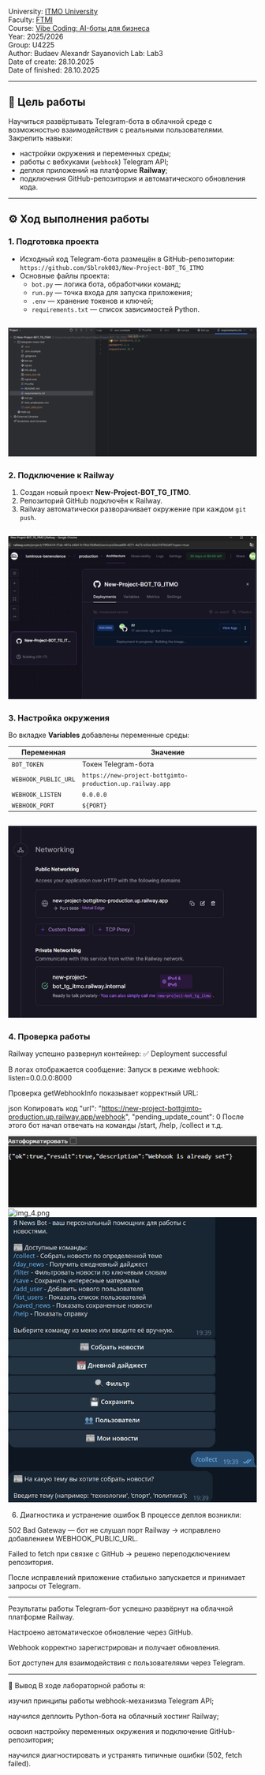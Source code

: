 University: [ITMO University](https://itmo.ru/ru/)  
Faculty: [FTMI](https://FTMI.itmo.ru)  
Course: [Vibe Coding: AI-боты для бизнеса](https://github.com/itmo-ict-faculty/vibe-coding-for-business)  
Year: 2025/2026  
Group: U4225  
Author: Budaev Alexandr Sayanovich
Lab: Lab3  
Date of create: 28.10.2025  
Date of finished: 28.10.2025  

---

## 🎯 Цель работы

Научиться развёртывать Telegram-бота в облачной среде с возможностью взаимодействия с реальными пользователями.  
Закрепить навыки:
- настройки окружения и переменных среды;
- работы с вебхуками (`webhook`) Telegram API;
- деплоя приложений на платформе **Railway**;
- подключения GitHub-репозитория и автоматического обновления кода.

---

## ⚙️ Ход выполнения работы

### 1. Подготовка проекта
- Исходный код Telegram-бота размещён в GitHub-репозитории:  
  `https://github.com/Sblrok003/New-Project-BOT_TG_ITMO`
- Основные файлы проекта:
  - `bot.py` — логика бота, обработчики команд;
  - `run.py` — точка входа для запуска приложения;
  - `.env` — хранение токенов и ключей;
  - `requirements.txt` — список зависимостей Python.

![img.png](img.png)
---

### 2. Подключение к Railway
1. Создан новый проект **New-Project-BOT_TG_ITMO**.  
2. Репозиторий GitHub подключён к Railway.  
3. Railway автоматически разворачивает окружение при каждом `git push`.

![img_1.png](img_1.png)
---

### 3. Настройка окружения
Во вкладке **Variables** добавлены переменные среды:

| Переменная | Значение |
|-------------|-----------|
| `BOT_TOKEN` | Токен Telegram-бота |
| `WEBHOOK_PUBLIC_URL` | `https://new-project-bottgimto-production.up.railway.app` |
| `WEBHOOK_LISTEN` | `0.0.0.0` |
| `WEBHOOK_PORT` | `${PORT}` |

![img_2.png](img_2.png)
---


### 4. Проверка работы
Railway успешно развернул контейнер:
✅ Deployment successful

В логах отображается сообщение:
Запуск в режиме webhook: listen=0.0.0.0:8000

Проверка getWebhookInfo показывает корректный URL:

json
Копировать код
"url": "https://new-project-bottgimto-production.up.railway.app/webhook",
"pending_update_count": 0
После этого бот начал отвечать на команды /start, /help, /collect и т.д.

![img_3.png](img_3.png)
![img_4.png](img_4.png)
![img_5.png](img_5.png)

6. Диагностика и устранение ошибок
В процессе деплоя возникли:

502 Bad Gateway — бот не слушал порт Railway → исправлено добавлением WEBHOOK_PUBLIC_URL.

Failed to fetch при связке с GitHub → решено переподключением репозитория.

После исправлений приложение стабильно запускается и принимает запросы от Telegram.


---

Результаты работы
Telegram-бот успешно развёрнут на облачной платформе Railway.

Настроено автоматическое обновление через GitHub.

Webhook корректно зарегистрирован и получает обновления.

Бот доступен для взаимодействия с пользователями через Telegram.

---
🧩 Вывод
В ходе лабораторной работы я:

изучил принципы работы webhook-механизма Telegram API;

научился деплоить Python-бота на облачный хостинг Railway;

освоил настройку переменных окружения и подключение GitHub-репозитория;

научился диагностировать и устранять типичные ошибки (502, fetch failed).